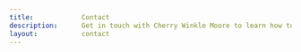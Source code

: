 ```yaml
---
title:            Contact
description:      Get in touch with Cherry Winkle Moore to learn how to work together and get answers to all of your questions.
layout:           contact
---
```

